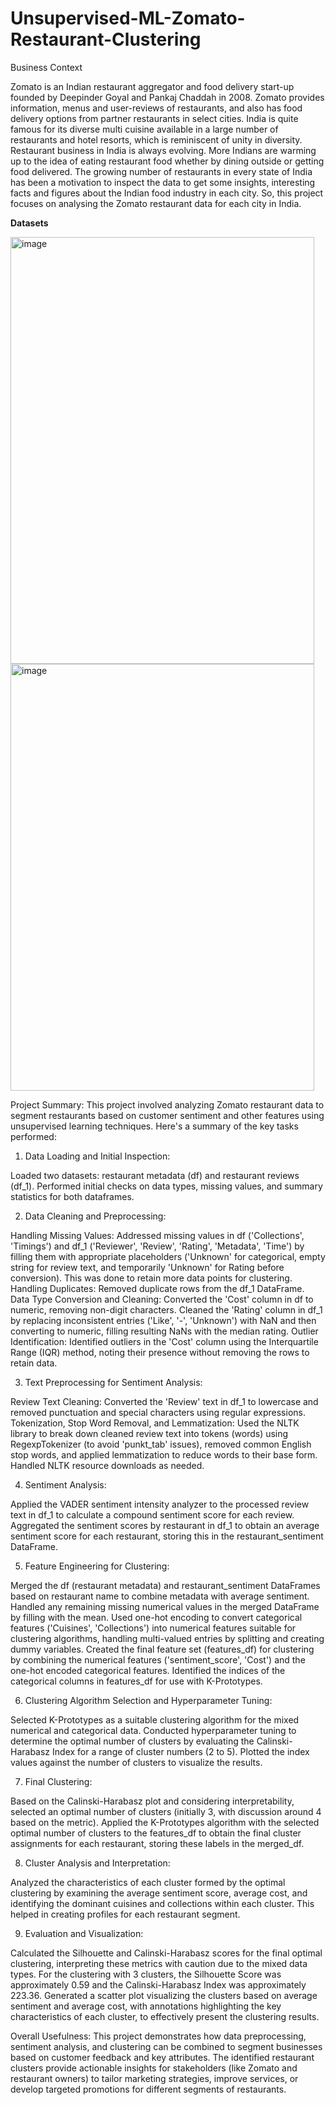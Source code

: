 # Unsupervised-ML-Zomato-Restaurant-Clustering
Business Context

Zomato is an Indian restaurant aggregator and food delivery start-up founded by Deepinder Goyal and Pankaj Chaddah in 2008. Zomato provides information, menus and user-reviews of restaurants, and also has food delivery options from partner restaurants in select cities. India is quite famous for its diverse multi cuisine available in a large number of restaurants and hotel resorts, which is reminiscent of unity in diversity. Restaurant business in India is always evolving. More Indians are warming up to the idea of eating restaurant food whether by dining outside or getting food delivered. The growing number of restaurants in every state of India has been a motivation to inspect the data to get some insights, interesting facts and figures about the Indian food industry in each city. So, this project focuses on analysing the Zomato restaurant data for each city in India.

**Datasets**

<img width="486" height="683" alt="image" src="https://github.com/user-attachments/assets/577ea572-1485-4e4f-b26e-7d3e726e7dcd" />

<img width="486" height="683" alt="image" src="https://github.com/user-attachments/assets/5059e6ff-c8e7-47db-81cf-7cfa53aba59f" />

Project Summary:
This project involved analyzing Zomato restaurant data to segment restaurants based on customer sentiment and other features using unsupervised learning techniques. Here's a summary of the key tasks performed:

1. Data Loading and Initial Inspection:

Loaded two datasets: restaurant metadata (df) and restaurant reviews (df_1).
Performed initial checks on data types, missing values, and summary statistics for both dataframes.


2. Data Cleaning and Preprocessing:

Handling Missing Values: Addressed missing values in df ('Collections', 'Timings') and df_1 ('Reviewer', 'Review', 'Rating', 'Metadata', 'Time') by filling them with appropriate placeholders ('Unknown' for categorical, empty string for review text, and temporarily 'Unknown' for Rating before conversion). This was done to retain more data points for clustering.
Handling Duplicates: Removed duplicate rows from the df_1 DataFrame.
Data Type Conversion and Cleaning: Converted the 'Cost' column in df to numeric, removing non-digit characters. Cleaned the 'Rating' column in df_1 by replacing inconsistent entries ('Like', '-', 'Unknown') with NaN and then converting to numeric, filling resulting NaNs with the median rating.
Outlier Identification: Identified outliers in the 'Cost' column using the Interquartile Range (IQR) method, noting their presence without removing the rows to retain data.


3. Text Preprocessing for Sentiment Analysis:

Review Text Cleaning: Converted the 'Review' text in df_1 to lowercase and removed punctuation and special characters using regular expressions.
Tokenization, Stop Word Removal, and Lemmatization: Used the NLTK library to break down cleaned review text into tokens (words) using RegexpTokenizer (to avoid 'punkt_tab' issues), removed common English stop words, and applied lemmatization to reduce words to their base form. Handled NLTK resource downloads as needed.


4. Sentiment Analysis:

Applied the VADER sentiment intensity analyzer to the processed review text in df_1 to calculate a compound sentiment score for each review.
Aggregated the sentiment scores by restaurant in df_1 to obtain an average sentiment score for each restaurant, storing this in the restaurant_sentiment DataFrame.


5. Feature Engineering for Clustering:

Merged the df (restaurant metadata) and restaurant_sentiment DataFrames based on restaurant name to combine metadata with average sentiment.
Handled any remaining missing numerical values in the merged DataFrame by filling with the mean.
Used one-hot encoding to convert categorical features ('Cuisines', 'Collections') into numerical features suitable for clustering algorithms, handling multi-valued entries by splitting and creating dummy variables.
Created the final feature set (features_df) for clustering by combining the numerical features ('sentiment_score', 'Cost') and the one-hot encoded categorical features. Identified the indices of the categorical columns in features_df for use with K-Prototypes.


6. Clustering Algorithm Selection and Hyperparameter Tuning:

Selected K-Prototypes as a suitable clustering algorithm for the mixed numerical and categorical data.
Conducted hyperparameter tuning to determine the optimal number of clusters by evaluating the Calinski-Harabasz Index for a range of cluster numbers (2 to 5). Plotted the index values against the number of clusters to visualize the results.


7. Final Clustering:

Based on the Calinski-Harabasz plot and considering interpretability, selected an optimal number of clusters (initially 3, with discussion around 4 based on the metric).
Applied the K-Prototypes algorithm with the selected optimal number of clusters to the features_df to obtain the final cluster assignments for each restaurant, storing these labels in the merged_df.


8. Cluster Analysis and Interpretation:

Analyzed the characteristics of each cluster formed by the optimal clustering by examining the average sentiment score, average cost, and identifying the dominant cuisines and collections within each cluster. This helped in creating profiles for each restaurant segment.


9. Evaluation and Visualization:

Calculated the Silhouette and Calinski-Harabasz scores for the final optimal clustering, interpreting these metrics with caution due to the mixed data types. For the clustering with 3 clusters, the Silhouette Score was approximately 0.59 and the Calinski-Harabasz Index was approximately 223.36.
Generated a scatter plot visualizing the clusters based on average sentiment and average cost, with annotations highlighting the key characteristics of each cluster, to effectively present the clustering results.


Overall Usefulness: This project demonstrates how data preprocessing, sentiment analysis, and clustering can be combined to segment businesses based on customer feedback and key attributes. The identified restaurant clusters provide actionable insights for stakeholders (like Zomato and restaurant owners) to tailor marketing strategies, improve services, or develop targeted promotions for different segments of restaurants.
